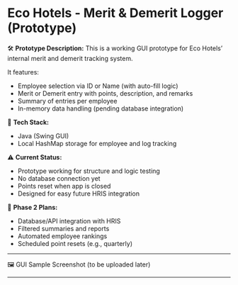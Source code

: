 # Eco Hotels - Merit & Demerit Logger (Prototype)

🛠 **Prototype Description:**
This is a working GUI prototype for Eco Hotels’ internal merit and demerit tracking system.

It features:
- Employee selection via ID or Name (with auto-fill logic)
- Merit or Demerit entry with points, description, and remarks
- Summary of entries per employee
- In-memory data handling (pending database integration)

🎯 **Tech Stack:**
- Java (Swing GUI)
- Local HashMap storage for employee and log tracking

⚠️ **Current Status:**
- Prototype working for structure and logic testing
- No database connection yet
- Points reset when app is closed
- Designed for easy future HRIS integration

📅 **Phase 2 Plans:**
- Database/API integration with HRIS
- Filtered summaries and reports
- Automated employee rankings
- Scheduled point resets (e.g., quarterly)

---

🖼️ GUI Sample Screenshot (to be uploaded later)

---
